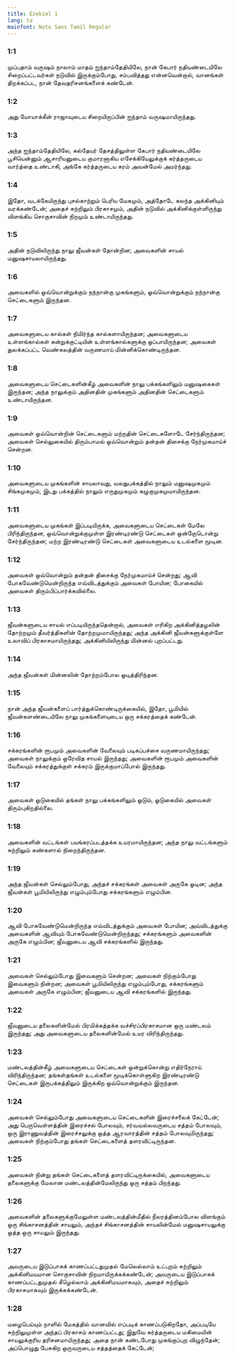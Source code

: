 ```yaml
---
title: Ezekiel 1
lang: ta
mainfont: Noto Sans Tamil Regular
---
```


###  1:1

முப்பதாம் வருஷம் நாலாம் மாதம் ஐந்தாம்தேதியிலே, நான் கேபார் நதியண்டையிலே சிறைப்பட்டவர்கள் நடுவில் இருக்கும்போது, சம்பவித்தது என்னவென்றால், வானங்கள் திறக்கப்பட, நான் தேவதரிசனங்களைக் கண்டேன்.

###  1:2

அது யோயாக்கீன் ராஜாவுடைய சிறையிருப்பின் ஐந்தாம் வருஷமாயிருந்தது.

###  1:3

அந்த ஐந்தாம்தேதியிலே, கல்தேயர் தேசத்திலுள்ள கேபார் நதியண்டையிலே பூசியென்னும் ஆசாரியனுடைய குமாரனாகிய எசேக்கியேலுக்குக் கர்த்தருடைய வார்த்தை உண்டாகி, அங்கே கர்த்தருடைய கரம் அவன்மேல் அமர்ந்தது.

###  1:4

இதோ, வடக்கேயிருந்து புசல்காற்றும் பெரிய மேகமும், அத்தோடே கலந்த அக்கினியும் வரக்கண்டேன்; அதைச் சுற்றிலும் பிரகாசமும், அதின் நடுவில் அக்கினிக்குள்ளிருந்து விளங்கிய சொகுசாவின் நிறமும் உண்டாயிருந்தது.

###  1:5

அதின் நடுவிலிருந்து நாலு ஜீவன்கள் தோன்றின; அவைகளின் சாயல் மனுஷசாயலாயிருந்தது.

###  1:6

அவைகளில் ஒவ்வொன்றுக்கும் நந்நான்கு முகங்களும், ஒவ்வொன்றுக்கும் நந்நான்கு செட்டைகளும் இருந்தன.

###  1:7

அவைகளுடைய கால்கள் நிமிர்ந்த கால்களாயிருந்தன; அவைகளுடைய உள்ளங்கால்கள் கன்றுக்குட்டியின் உள்ளங்கால்களுக்கு ஒப்பாயிருந்தன; அவைகள் துலக்கப்பட்ட வெண்கலத்தின் வருணமாய் மின்னிக்கொண்டிருந்தன.

###  1:8

அவைகளுடைய செட்டைகளின்கீழ் அவைகளின் நாலு பக்கங்களிலும் மனுஷகைகள் இருந்தன; அந்த நாலுக்கும் அதினதின் முகங்களும் அதினதின் செட்டைகளும் உண்டாயிருந்தன.

###  1:9

அவைகள் ஒவ்வொன்றின் செட்டைகளும் மற்றதின் செட்டைகளோடே சேர்ந்திருந்தன; அவைகள் செல்லுகையில் திரும்பாமல் ஒவ்வொன்றும் தன்தன் திசைக்கு நேர்முகமாய்ச் சென்றன.

###  1:10

அவைகளுடைய முகங்களின் சாயலாவது, வலதுபக்கத்தில் நாலும் மனுஷமுகமும் சிங்கமுகமும், இடது பக்கத்தில் நாலும் எருதுமுகமும் கழுகுமுகமுமாயிருந்தன.

###  1:11

அவைகளுடைய முகங்கள் இப்படியிருக்க, அவைகளுடைய செட்டைகள் மேலே பிரிந்திருந்தன, ஒவ்வொன்றுக்குமுள்ள இரண்டிரண்டு செட்டைகள் ஒன்றோடொன்று சேர்ந்திருந்தன; மற்ற இரண்டிரண்டு செட்டைகள் அவைகளுடைய உடல்களை மூடின.

###  1:12

அவைகள் ஒவ்வொன்றும் தன்தன் திசைக்கு நேர்முகமாய்ச் சென்றது; ஆவி போகவேண்டுமென்றிருந்த எவ்விடத்துக்கும் அவைகள் போயின; போகையில் அவைகள் திரும்பிப்பார்க்கவில்லை.

###  1:13

ஜீவன்களுடைய சாயல் எப்படியிருந்ததென்றால், அவைகள் எரிகிற அக்கினித்தழலின் தோற்றமும் தீவர்த்திகளின் தோற்றமுமாயிருந்தது; அந்த அக்கினி ஜீவன்களுக்குள்ளே உலாவிப் பிரகாசமாயிருந்தது; அக்கினியிலிருந்து மின்னல் புறப்பட்டது.

###  1:14

அந்த ஜீவன்கள் மின்னலின் தோற்றம்போல ஓடித்திரிந்தன.

###  1:15

நான் அந்த ஜீவன்களைப் பார்த்துக்கொண்டிருக்கையில், இதோ, பூமியில் ஜீவன்களண்டையிலே நாலு முகங்களையுடைய ஒரு சக்கரத்தைக் கண்டேன்.

###  1:16

சக்கரங்களின் ரூபமும் அவைகளின் வேலையும் படிகப்பச்சை வருணமாயிருந்தது; அவைகள் நாலுக்கும் ஒரேவித சாயல் இருந்தது; அவைகளின் ரூபமும் அவைகளின் வேலையும் சக்கரத்துக்குள் சக்கரம் இருக்குமாப்போல் இருந்தது.

###  1:17

அவைகள் ஓடுகையில் தங்கள் நாலு பக்கங்களிலும் ஓடும், ஓடுகையில் அவைகள் திரும்புகிறதில்லை.

###  1:18

அவைகளின் வட்டங்கள் பயங்கரப்படத்தக்க உயரமாயிருந்தன; அந்த நாலு வட்டங்களும் சுற்றிலும் கண்களால் நிறைந்திருந்தன.

###  1:19

அந்த ஜீவன்கள் செல்லும்போது, அந்தச் சக்கரங்கள் அவைகள் அருகே ஓடின; அந்த ஜீவன்கள் பூமியிலிருந்து எழும்பும்போது சக்கரங்களும் எழும்பின.

###  1:20

ஆவி போகவேண்டுமென்றிருந்த எவ்விடத்துக்கும் அவைகள் போயின; அவ்விடத்துக்கு அவைகளின் ஆவியும் போகவேண்டுமென்றிருந்தது; சக்கரங்களும் அவைகளின் அருகே எழும்பின; ஜீவனுடைய ஆவி சக்கரங்களில் இருந்தது.

###  1:21

அவைகள் செல்லும்போது இவைகளும் சென்றன; அவைகள் நிற்கும்போது இவைகளும் நின்றன; அவைகள் பூமியிலிருந்து எழும்பும்போது, சக்கரங்களும் அவைகள் அருகே எழும்பின; ஜீவனுடைய ஆவி சக்கரங்களில் இருந்தது.

###  1:22

ஜீவனுடைய தலைகளின்மேல் பிரமிக்கத்தக்க வச்சிரப்பிரகாசமான ஒரு மண்டலம் இருந்தது; அது அவைகளுடைய தலைகளின்மேல் உயர விரிந்திருந்தது.

###  1:23

மண்டலத்தின்கீழ் அவைகளுடைய செட்டைகள் ஒன்றுக்கொன்று எதிர்நேராய் விரிந்திருந்தன; தங்கள்தங்கள் உடல்களை மூடிக்கொள்ளுகிற இரண்டிரண்டு செட்டைகள் இருபக்கத்திலும் இருக்கிற ஒவ்வொன்றுக்கும் இருந்தன.

###  1:24

அவைகள் செல்லும்போது அவைகளுடைய செட்டைகளின் இரைச்சலைக் கேட்டேன்; அது பெருவெள்ளத்தின் இரைச்சல் போலவும், சர்வவல்லவருடைய சத்தம் போலவும், ஒரு இராணுவத்தின் இரைச்சலுக்கு ஒத்த ஆரவாரத்தின் சத்தம் போலவுமிருந்தது; அவைகள் நிற்கும்போது தங்கள் செட்டைகளைத் தளரவிட்டிருந்தன.

###  1:25

அவைகள் நின்று தங்கள் செட்டைகளைத் தளரவிட்டிருக்கையில், அவைகளுடைய தலைகளுக்கு மேலான மண்டலத்தின்மேலிருந்து ஒரு சத்தம் பிறந்தது.

###  1:26

அவைகளின் தலைகளுக்குமேலுள்ள மண்டலத்தின்மீதில் நீலரத்தினம்போல விளங்கும் ஒரு சிங்காசனத்தின் சாயலும், அந்தச் சிங்காசனத்தின் சாயலின்மேல் மனுஷசாயலுக்கு ஒத்த ஒரு சாயலும் இருந்தது.

###  1:27

அவருடைய இடுப்பாகக் காணப்பட்டதுமுதல் மேலெல்லாம் உட்புறம் சுற்றிலும் அக்கினிமயமான சொகுசாவின் நிறமாயிருக்கக்கண்டேன்; அவருடைய இடுப்பாகக் காணப்பட்டதுமுதல் கீழெல்லாம் அக்கினிமயமாகவும், அதைச் சுற்றிலும் பிரகாசமாகவும் இருக்கக்கண்டேன்.

###  1:28

மழைபெய்யும் நாளில் மேகத்தில் வானவில் எப்படிக் காணப்படுகிறதோ, அப்படியே சுற்றிலுமுள்ள அந்தப் பிரகாசம் காணப்பட்டது; இதுவே கர்த்தருடைய மகிமையின் சாயலுக்குரிய தரிசனமாயிருந்தது; அதை நான் கண்டபோது முகங்குப்புற விழுந்தேன்; அப்பொழுது பேசுகிற ஒருவருடைய சத்தத்தைக் கேட்டேன்;

